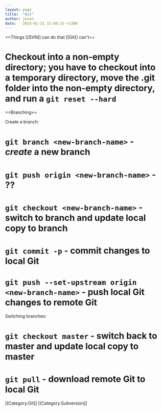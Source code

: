```yaml
---
layout: page
title:  "Git"
author: jevon
date:   2014-01-21 15:09:33 +1300
---
```


==Things [[SVN]] can do that [[Git]] can't==

# Checkout into a non-empty directory; you have to checkout into a temporary directory, move the .git folder into the non-empty directory, and run a `git reset --hard`

==Branching==

Create a branch:

# `git branch <new-branch-name>` - *create* a new branch
# `git push origin <new-branch-name>` - ??
# `git checkout <new-branch-name>` - switch to branch and update local copy to branch
# `git commit -p` - commit changes to local Git
# `git push --set-upstream origin <new-branch-name>` - push local Git changes to remote Git

Switching branches:

# `git checkout master` - switch back to master and update local copy to master
# `git pull` - download remote Git to local Git

[[Category:Git]]
[[Category:Subversion]]